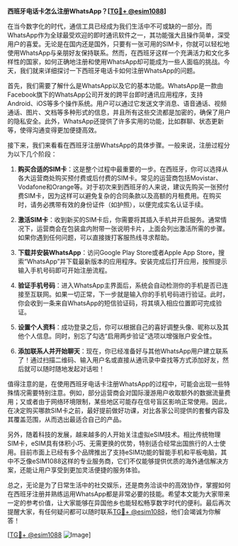 **西班牙电话卡怎么注册WhatsApp？[[TG💪+ @esim1088](https://t.me/s/esim1088)]**

在当今数字化的时代，通信工具已经成为我们生活中不可或缺的一部分。而WhatsApp作为全球最受欢迎的即时通讯软件之一，其功能强大且操作简单，深受用户的喜爱。无论是在国内还是国外，只要有一张可用的SIM卡，你就可以轻松地使用WhatsApp与亲朋好友保持联系。然而，在西班牙这样一个充满活力和文化多样性的国家，如何正确地注册和使用WhatsApp却可能成为一些人面临的挑战。今天，我们就来详细探讨一下西班牙电话卡如何注册WhatsApp的问题。

首先，我们需要了解什么是WhatsApp以及它的基本功能。WhatsApp是一款由Facebook旗下的WhatsApp公司开发的跨平台即时通讯应用程序，支持Android、iOS等多个操作系统。用户可以通过它发送文字消息、语音通话、视频通话、图片、文档等多种形式的信息，并且所有这些交流都是加密的，确保了用户的隐私安全。此外，WhatsApp还提供了许多实用的功能，比如群聊、状态更新等，使得沟通变得更加便捷高效。

接下来，我们来看看在西班牙注册WhatsApp的具体步骤。一般来说，注册过程分为以下几个阶段：

1. **购买合适的SIM卡**：这是整个过程中最重要的一步。在西班牙，你可以选择从各大运营商处购买预付费或后付费的SIM卡。常见的运营商包括Movistar、Vodafone和Orange等。对于初次来到西班牙的人来说，建议先购买一张预付费SIM卡，因为这样可以避免复杂的合同条款以及高额的月租费用。在购买时，请务必携带有效的身份证件（如护照），以便完成实名认证手续。

2. **激活SIM卡**：收到新买的SIM卡后，你需要将其插入手机并开启服务。通常情况下，运营商会在包装盒内附带一张说明卡片，上面会列出激活所需的步骤。如果你遇到任何问题，可以直接拨打客服热线寻求帮助。

3. **下载并安装WhatsApp**：访问Google Play Store或者Apple App Store，搜索“WhatsApp”并下载最新版本的应用程序。安装完成后打开应用，按照提示输入手机号码即可开始注册流程。

4. **验证手机号码**：进入WhatsApp主界面后，系统会自动检测你的手机是否已连接至互联网。如果一切正常，下一步就是输入你的手机号码进行验证。此时，你会收到一条来自WhatsApp的短信验证码，将其填入相应位置即可完成验证。

5. **设置个人资料**：成功登录之后，你可以根据自己的喜好调整头像、昵称以及其他个人信息。同时，别忘了勾选“启用两步验证”选项以增强账户安全性。

6. **添加联系人并开始聊天**：现在，你已经准备好与其他WhatsApp用户建立联系了！通过扫描二维码、输入用户名或直接从通讯录中查找等方式添加好友，然后就可以随时随地发起对话啦！

值得注意的是，在使用西班牙电话卡注册WhatsApp的过程中，可能会出现一些特殊情况需要特别注意。例如，部分运营商会对国际漫游用户收取额外的数据流量费用；又或者由于网络环境限制，某些地区可能存在信号盲区影响正常使用。因此，在决定购买哪款SIM卡之前，最好提前做好功课，对比各家公司提供的套餐内容及其覆盖范围，从而选出最适合自己的产品。

另外，随着科技的发展，越来越多的人开始关注虚拟eSIM技术。相比传统物理SIM卡，eSIM具有体积小巧、无需更换的优势，特别适合经常出国旅行的人士使用。目前市面上已经有多个品牌推出了支持eSIM功能的智能手机和平板电脑，其中不乏像eSIM1088这样的专业服务商，它们不仅能够提供优质的海外通信解决方案，还能让用户享受到更加灵活便捷的服务体验。

总之，无论是为了日常生活中的社交娱乐，还是商务洽谈中的高效协作，掌握如何在西班牙注册并熟练运用WhatsApp都是非常必要的技能。希望本文能为大家带来一定的参考价值，让大家能够在异国他乡也能轻松畅享数字时代的便利。最后再次提醒大家，有任何疑问都可以随时联系[TG💪+ @esim1088](https://t.me/s/esim1088)，他们会竭诚为你解答！

[[TG💪+ @esim1088](https://t.me/s/esim1088) ![Image](https://i.postimg.cc/4NQfJmqS/Snipaste-2025-05-13-00-14-12.png)]